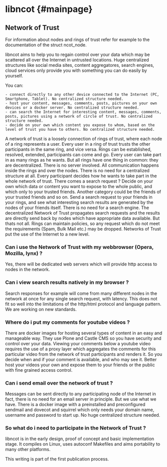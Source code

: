 libncot	                     {#mainpage}
=======

Network of Trust
----------------
For information about nodes and rings of trust refer for example to the documentation of the struct ncot_node.

libncot aims to help you to regain control over your data which may be scattered all over the Internet in untrusted locations. Huge centralized structures like social media sites, content aggregatores, search engines, cloud services only provide you with something you can do easily by yourself.

You can:

    - connect directly to any other device connected to the Internet (PC, Smartphone, Tablet). No centralized structure needed.
    - host your content, messages, comments, posts, pictures on your own devices or a docker server. No centralized structure needed.
    - can search the Internet for interesting content, messages, comments, posts, pictures using a network of circle of trust. No centralized structure needed.
    - decide on your own which content you expose to whom, based on the level of trust you have to others. No centralized structure needed.

A network of trust is a loosely connection of rings of trust, where each node of a ring represents a user. Every user in a ring of trust trusts the other participants in the same ring, and vice versa. Rings can be established, resolved, extended, participants can come and go. Every user can take part in as many rings as he wants. But all rings have one thing in common: they are decentralized. There is no server involved. All communication happens inside the rings and over the nodes. There is no need for a centralized structure at all. Every participant decides how he wants to take part in the whole network of trust. There comes a search request ? Decide on your own which data or content you want to expose to the whole public, and which only to your trusted friends. Another category could be the friends of your trusted friends and so on. Send a search request to your friends in your rings, and see what interesting search results are generated by the nodes of your friends itself. There is no need for a search engine. The decentralized Network of Trust propagates search requests and the results are directly send back by nodes which have appropriate data available. But thats not all. Rings can maintain policies, so any request which do not meet the requirements (Spam, Bulk Mail etc.) may be dropped. Networks of Trust put the use of the Internet to a new level.

### Can i use the Network of Trust with my webbrowser (Opera, Mozilla, lynx) ?
Yes, there will be dedicated web servers which will provide http access to nodes in the network.

### Can i view search results natively in my browser ?
Search responses for example will come from many different nodes in the network at once for any single search request, with latency. This does not fit so well into the limitations of the http/html protocol and language pattern. We are working on new standards.
    
### Where do i put my comments for youtube videos ?
There are docker images for hosting several types of content in an easy and manageable way. They use Plone and Castle CMS so you have security and control over your data. Viewing your comments below a youtube video requires the use of a proxy layer which aggregates the comments for this particular video from the network of trust participants and renders it. So you decide when and if your comment is available, and who may see it. Better host your videos your own and expose them to your friends or the public with fine grained access control.

### Can i send email over the network of trust ?
Messages can be sent directly to any participating node of the Internet in fact, there is no need for an email server in principle. But we use what we have. There is a docker image with a preinstalled and preconfigured sendmail and dovecot and squirrel which only needs your domain name, username and password to start up. No huge centralized structure needed.

### So what do i need to participate in the Network of Trust ?
libncot is in the early design, proof of concept and basic implementation stage. It compiles on Linux, uses autoconf Makefiles and aims portability to many other platforms.


This writing is part of the first publication process. 